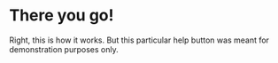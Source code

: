 # There you go!

Right, this is how it works. But this particular help button was meant for demonstration purposes only.